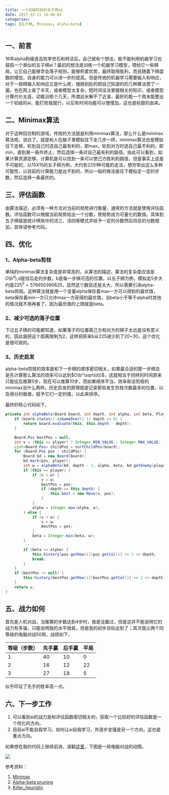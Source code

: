 ```yaml
---
title: 一个初级阶段的五子棋ai
date: 2017-12-11 16:46:03
categories:
tags: [五子棋, Minimax, Alpha-beta]
---
```


## 一、前言

16年alpha狗接连击败李世石和柯洁后，自己就有个想法，能不能利用机器学习也鼓捣一个类似的五子棋ai？最初的想法是训练一个机器学习模型，喂给它一些棋局，让它自己能够学会落子规则，能够积累优势，最终取得胜利，而且随着下棋盘数的增加，自身的能力可以进一步的提高。但是传统的机器学习需要输入和响应，对于一局棋输入和响应又是什么呢，搜肠刮肚的把自己知道的的几种算法想了一遍，也在网上查了半天，或者模型太复杂，短时间没法掌握相关的知识，或者模型计算代价太高，动辄训练个几天，所谓远水解不了近渴，最好的能一个周末能整出一个初级的ai，能打败我就行，以后有时间功能可以慢慢加，这也是标题的由来。

<!-- more -->

## 二、Minimax算法

对于这种回合制的游戏，传统的方法就是利用minimax算法，那么什么是minimax算法呢，说白了，就是和人在脑子里模拟往下走几步一样，minimax算法也是模拟往下走棋，轮到自己时选自己最有利的，即max，轮到对方时选自己最不利的，即min，直到某一条件终止，然后选择一条对自己最有利的路径。由此可以看到，如果计算资源足够，计算机是可以找到一条可以使己方胜利的路径，但是事实上这是不可能的，以15X15的五子棋为例，大约有225!种可能的走法，想穷举出这么多种可能性，以目前的计算能力是达不到的，所以一般的做法是往下模拟走一定的步数，然后选择一条最优的。

## 三、评估函数

由算法描述，必须有一种方法对当前的局势进行衡量，通常的方法就是使用评估函数。评估函数可以根据当前局势给出一个分数，使局势成为可量化的数值。具体到五子棋就是统计棋局中的活三、活四等模式并给予一定的分数然后将总的分数相加，具体请参考代码。

## 四、优化

### 1、Alpha-beta剪枝

单纯的minimax算法复杂度是非常高的，从算法的描述，算法的复杂度应该是$O(b^d)$,d是往后走的步数，b是每一步棋可选的位置。以五子棋为例，模拟走5步大约是$225^5=576650390625$，显然这个数目还是太大，所以需要引进alpha-beta剪枝。这种算法就是用一个变量alpha保存着max一方可以得到的最优值，beta保存着min一方只允许max一方获得的最优值，当beta小于等于alpha时其他的情况就不用再看了，因为最优值的上限就是beta。

### 2、减少可选的落子位置

下过五子棋的可能都知道，如果落子的位置离己方和对方的棋子太远是没有意义的，因此我把这个距离限制为2，这样把原来b从225减少到了20~30，这个优化是很可观的。

### 3、历史启发

alpha-beta剪枝的效率是和下一步棋的顺序密切相关，如果最合适的那一步棋总是先计算那么算法的效率可以达到$O(b^\sqrt{d})$，这就相当于同样的时间原来只能往后推算5步，现在可以推算10步，而如果顺序不当，效率和没剪枝的minimax没什么两样。历史启发的原理就是记录那些发生剪枝次数最多的位置，以及得分的极值，赋予它们一定的值，以此来排序。

最终的核心代码如下，

```java
private int alphaBeta(Board board, int depth, int alpha, int beta, Player player) {
    if (board.status().isGameOver() || depth <= 0) {
        return board.evaluate(this, this.depth - depth);
    }

    Board.Pos bestPos = null;
    int v = (this == player) ? Integer.MIN_VALUE : Integer.MAX_VALUE;
    List<Board.Pos> childPos = sortChildPos(board);
    for (Board.Pos pos : childPos) {
        Board bd = new Board(board);
        bd.mark(pos, player);
        int w = alphaBeta(bd, depth - 1, alpha, beta, bd.getEnemy(player));
        if (this == player) {
            if (v < w) {
                v = w;
                bestPos = pos;
                if (depth == this.depth) {
                    this.best = new Move(v, pos);
                }
            }
            alpha = Integer.max(alpha, w);
        } else {
            if (v > w) {
                v = w;
                bestPos = pos;
            }
            beta = Integer.min(beta, w);
        }

        if (beta <= alpha) {
            this.history[pos.getRow()][pos.getCol()] += 2 << depth;
            break;
        }
    }
    if (bestPos != null) {
        this.history[bestPos.getRow()][bestPos.getCol()] += 2 << depth;
    }
    return v;
}
```

## 五、战力如何

首先是人机对战，当推算的步数达到4步时，我是没赢过，但是这并不能说明它的战力有多强，只能说明我的水平很臭，但是我的初步目标达到了；其次我让两个同等级的电脑对战50局，战绩如下，

| 等级（步数） | 先手赢 | 后手赢 | 平局 |
|--------|--------|--------|--------|
|    1    |    40    | 10 | 0 |
|    2    |    16    | 12 | 22 |
|    3    |    27    | 18 | 5 |

似乎印证了先手的胜率高一点。

## 六、下一步工作

1. 可以看到ai的战力是和评估函数密切相关的，获取一个比较好的评估函数是一个优化的方向。
2. 目前ai不能自我学习，如何让ai自我学习，并逐步变强是另一个方向，这也是重点方向。

如果想在我的代码上继续前进，请戳[这里](https://github.com/naosense/NewBe)，下图是一局电脑对战的动图。

![](https://wocanmei-hexo.nos-eastchina1.126.net/%E4%B8%80%E4%B8%AA%E5%88%9D%E7%BA%A7%E9%98%B6%E6%AE%B5%E7%9A%84%E4%BA%94%E5%AD%90%E6%A3%8Bai/gomoku.gif)

参考资料：

1. [Minimax](https://en.wikipedia.org/wiki/Minimax)
2. [Alpha-beta pruning](https://en.wikipedia.org/wiki/Alpha%E2%80%93beta_pruning)
3. [Killer_heuristic](https://en.wikipedia.org/wiki/Killer_heuristic)

